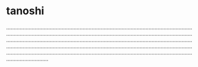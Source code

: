 # tanoshi

........................................................................................................................................................................................................................................................................................................................................................................................................................................................................................................................................................................................................................................................................